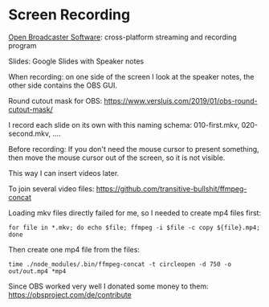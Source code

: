 # Screen Recording

[Open Broadcaster Software](https://obsproject.com/): cross-platform streaming and recording program

Slides: Google Slides with Speaker notes

When recording: on one side of the screen I look at the speaker notes, the other side contains the OBS GUI.

Round cutout mask for OBS: https://www.versluis.com/2019/01/obs-round-cutout-mask/

I record each slide on its own with this naming schema: 010-first.mkv, 020-second.mkv, ....

Before recording: If you don't need the mouse cursor to present something, then move the mouse cursor out of the screen, so it is not visible. 

This way I can insert videos later.

To join several video files: https://github.com/transitive-bullshit/ffmpeg-concat

Loading mkv files directly failed for me, so I needed to create mp4 files first:

```
for file in *.mkv; do echo $file; ffmpeg -i $file -c copy ${file}.mp4; done
```

Then create one mp4 file from the files:

```
time ./node_modules/.bin/ffmpeg-concat -t circleopen -d 750 -o out/out.mp4 *mp4
```

Since OBS worked very well I donated some money to them: https://obsproject.com/de/contribute


